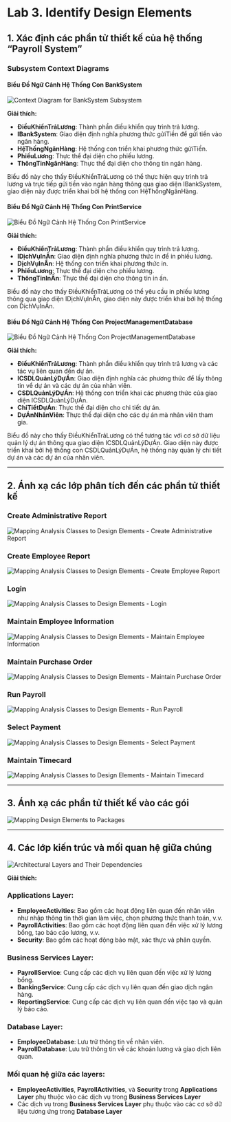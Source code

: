 # Lab 3. Identify Design Elements

## 1. Xác định các phần tử thiết kế của hệ thống “Payroll System”

### Subsystem Context Diagrams

#### Biểu Đồ Ngữ Cảnh Hệ Thống Con BankSystem

![Context Diagram for BankSystem Subsystem](https://www.planttext.com/api/plantuml/png/UhzxlqDnIM9HIMbk3bTcNabgKLfYSgg2frDYNdPmPN59Qgv2DPS22AG_tBqsCoJpuUx6F8tYXxidGfXM2YdvfKavgJeAOB732pAzC_8VxbeCb0WkAShCIzVagkNYIiv9B2vMy7Yukpqa0wWiBzql_V2YF8_32_BI5J9p2t9ISrFpIeffOsj0HkR3NVjBVOvjEBOGQ1tKN4op8E9vwOSNL5efk2IMf28fnBG0ONv8nk4jUUaXcNb8Ve9QKd9u5P8eN2iXSuzC03cir1leyDtDUI55G7cOwtLrxP13YGivn6ngT7MnXp4Nzf3F1wf73Hqy2h5uayiXDIy5b6u00000__y30000)

**Giải thích:**

- **ĐiềuKhiểnTrảLương**: Thành phần điều khiển quy trình trả lương.
- **IBankSystem**: Giao diện định nghĩa phương thức gửiTiền để gửi tiền vào ngân hàng.
- **HệThốngNgânHàng**: Hệ thống con triển khai phương thức gửiTiền.
- **PhiếuLương**: Thực thể đại diện cho phiếu lương.
- **ThôngTinNgânHàng**: Thực thể đại diện cho thông tin ngân hàng.

Biểu đồ này cho thấy ĐiềuKhiểnTrảLương có thể thực hiện quy trình trả lương và trực tiếp gửi tiền vào ngân hàng thông qua giao diện IBankSystem, giao diện này được triển khai bởi hệ thống con HệThốngNgânHàng.

#### Biểu Đồ Ngữ Cảnh Hệ Thống Con PrintService

![Biểu Đồ Ngữ Cảnh Hệ Thống Con PrintService](https://www.planttext.com/api/plantuml/png/UhzxlqDnIM9HIMbk3bTcNabgKLfYSgg2fyl3tTt96M4FTo_rp7kuQqcUGZMN0WXavcaKP6G-tBM_rEVOXcCByzAj509G-9fSjLnSoJc9nSKA66PavXRafEQcvfKKKyS2L0cO2SKFTqyCoNoukp7FIY4blpGf9nKYdfT-U46bbO9BOaagmeYGZCDRyj93ClDGNL5oU5MUx-65bPv0Cu9BYZBpqX5cEptSjJWF904CBf11HoQ0B2lr1ZfcTtDUI15G6kOYNLqxJ9zoOVhTfaPN5oEuk32KvGDLeVePkneqJt4vfEQbWE8N0000__y30000)

**Giải thích:**

- **ĐiềuKhiểnTrảLương**: Thành phần điều khiển quy trình trả lương.
- **IDịchVụInẤn**: Giao diện định nghĩa phương thức in để in phiếu lương.
- **DịchVụInẤn**: Hệ thống con triển khai phương thức in.
- **PhiếuLương**: Thực thể đại diện cho phiếu lương.
- **ThôngTinInẤn**: Thực thể đại diện cho thông tin in ấn.

Biểu đồ này cho thấy ĐiềuKhiểnTrảLương có thể yêu cầu in phiếu lương thông qua giao diện IDịchVụInẤn, giao diện này được triển khai bởi hệ thống con DịchVụInẤn.

#### Biểu Đồ Ngữ Cảnh Hệ Thống Con ProjectManagementDatabase

![Biểu Đồ Ngữ Cảnh Hệ Thống Con ProjectManagementDatabase](https://www.planttext.com/api/plantuml/png/UhzxlqDnIM9HIMbk3bTcNabgKLfYSgg2ftEmYqzWwSDTY_Dy3kzrURXxu-76F8LgBWKGo7cuQscbSqPcIER3NVjBe98QkOSNGvbM2i4bHPbvwPf8og5IVXc75-M5PHvU1LQFu26qr79n9USa5XShO7L1Pcv1JcfkQbv9yQ1m8fe5CDinxO68bm2DmIgHbtvuGQNJmrthIuvCUBXhUQcLWajYIIgId3V8bf2CmxkIeL9mDs2u6iaHc8x7wJwWUKScP3xStLZgdG6aclD2Ye0XwtDimx65UUaAkhfssCER2tiisDJewcADG2wiolD1gj724hTA31zpEQJcfO3IBm000F__0m00)

**Giải thích:**

- **ĐiềuKhiểnTrảLương**: Thành phần điều khiển quy trình trả lương và các tác vụ liên quan đến dự án.
- **ICSDLQuảnLýDựÁn**: Giao diện định nghĩa các phương thức để lấy thông tin về dự án và các dự án của nhân viên.
- **CSDLQuảnLýDựÁn**: Hệ thống con triển khai các phương thức của giao diện ICSDLQuảnLýDựÁn.
- **ChiTiếtDựÁn**: Thực thể đại diện cho chi tiết dự án.
- **DựÁnNhânViên**: Thực thể đại diện cho các dự án mà nhân viên tham gia.

Biểu đồ này cho thấy ĐiềuKhiểnTrảLương có thể tương tác với cơ sở dữ liệu quản lý dự án thông qua giao diện ICSDLQuảnLýDựÁn. Giao diện này được triển khai bởi hệ thống con CSDLQuảnLýDựÁn, hệ thống này quản lý chi tiết dự án và các dự án của nhân viên.

---

## 2. Ánh xạ các lớp phân tích đến các phần tử thiết kế

### Create Administrative Report

![Mapping Analysis Classes to Design Elements - Create Administrative Report](https://www.planttext.com/api/plantuml/png/UhzxlqDnIM9HIMbk3bToJc9niOAIqyDTY_FI5GutvcKeH3pSjL31kIWriIHLmJ4bDpClixYaAB4aionL8IYr8B-eH4aXiLZ1Dx6W83ClFIGnAIVLKA6QIm48QXHy7kwUNQ0Ga75uKPv2oE6roHaAoA06AFDmrtAWrCFTQnL2CZ8VxjfVek0D915A80RfuWPuvA2Q5G8IAuloStAGNPzV17K1M0pY3xVyebm5T9lXceChYqjIaUH1SX1zxgbvgGWZKJH352XW0J0vb_paqjpKF6GrDLorN0wfUIcW-000003__mC0)

### Create Employee Report

![Mapping Analysis Classes to Design Elements - Create Employee Report](https://www.planttext.com/api/plantuml/png/V94zJWCn48NxFSKeFGqdY2204215i0Njn0oxGVwJFIbMR8gS8rMWeCe5TeiKUnAVW2jWM287hSWhNCpdDs_6_cntOy_eUA5a9YHw3wEpqBph0hgLBk4nD1iuTuHCSA6iD1KHt9CrZaU07kxGshakSfn9EeNN3A9gk0tjsiAqxDuqvDrMb72eEfBGV4GKsYtavJmqEuQRUAOhVQEJ_tM4_PhJl0CbrgzoQPpwcmnJh9oH4XugpwIEcQz8aqCsBfbxCCmTcYT6B1HfFansveK4nwVLMD0Fd23Z33qbkgzSQoRtZ8BgR9cDIJzz_-CN0000__y30000)

### Login

![Mapping Analysis Classes to Design Elements - Login](https://www.planttext.com/api/plantuml/png/UhzxlqDnIM9HIMbk3bToJc9niOAIqyDTY_FI5GutvcKeH3pSjL319pyzCqz98R5OmJUne20pBpqaCIadrLYXcai126eKV1xkdbsW491nU56UGiZXjSaP2iYW1YZpSDToeDJ3tMiLGZ8o7-xQNwBW3IGHIY06wU86UEIWcXL2YrEB5B226eWFtFABSZ6ae9e34YkBydDo588hYqjISr4rEvQMPAJcbMGc9vPavkS5fnQLPIQdGZJNSZcavgM0mWu0003__mC0)

 ### Maintain Employee Information

![Mapping Analysis Classes to Design Elements - Maintain Employee Information](https://www.planttext.com/api/plantuml/png/V94zJWCn48NxFSLJUZeE47ub194YPGlQ8J6xbkpnofuKAqB1EQY0WYeNs2rIx4by0gw0LoJPH0YUP3VVUvuVVxMRSH3oihGccniA0QFps7nmWUw5Izp7vWqJqYpfuCfMnjLAuOOVdRSasl4859AZgZGNEJqOTOgd34ahtCNsjSAqxDuPURUUbpZKAf7OV2OKspNoKiTc8xXDzs3vUUZaR_t3jc5CgVRE69mjh6OTn9Cul-rWDz24c0fb5Sjrcckel0_FwY3A7hU_2r-Iq8LZwOtA7uJtw_gbWVMRF4RPSpPMlEW_v1i00F__0m00)

### Maintain Purchase Order

![Mapping Analysis Classes to Design Elements - Maintain Purchase Order](https://www.planttext.com/api/plantuml/png/V54xJWCn4Ett54_fAUaZ8f0GHAp45hHcTuWjsUELxHGhGi4vg4WAgbnWjqYn9_49k08E9Cec4ddIJFFcpPlFTxSP-o1Sc1kTbLfuZz5LR5SyG__E4a-n_SHKA0ufaCzTAOKdFBYAt0Z29wwk5SyAyQpf4gyP4XQuZzr7ZLpsIqRHhqk98HQ9YUrNecAtHY5LR3S1ToaVIluQNVoFCznEZ8arHdclB5E5QrDhsn3j9zYjyhl9ZNNcn1cvQ9pL6e-D3sHEnX-A9vR3jfBSG7nqg3FYMtwn1-UtR4nSRL_n0m00__y30000)

### Run Payroll

![Mapping Analysis Classes to Design Elements - Run Payroll](https://www.planttext.com/api/plantuml/png/V90zRi9048Lxd-A9dZOrGaf58bdW8kra6M6BzQorkqIo0WNde28fKd41kw3mIVO4N04J207oyufflddpdcPNRtlEa_MpN4TAatFez4FrBXCqIqdn5AerXZD1JAKrMdT03ezK59bC4dhMV8VN2AtcU0Zrga2SDc-2fDce59UQjoHK7oqAzGP9ceLgwp5ev_VAyL3tR_t3JkQldXYLpdD-q-38OciKEsViRJBkyqARaXa_T3OFMHaxla8dSvza-alicIMMn97ocP4HsvTCyQTv4VLOneVtxm400F__0m00)

### Select Payment

![Mapping Analysis Classes to Design Elements - Select Payment](https://www.planttext.com/api/plantuml/png/V9AnJiCm48RtFCMfEpDhLOakK14f6LXTzwWZxBDb6wI8CF0SJBG3KryW6JhaIVm4l0AEsg3IfFo3b__qtV_h_Dtifyupwv-LJBXapi5a5kejhQ5z9m4FeVw432Lo3oah5PAV07EmOCOKjCxPKk8rl2OGLS5TQ3uCfABT4EJjZWiuLHMTK7z5ApGxo4KHwhs7s_Z-7Jl0hYxhFw-pZsbkb96wH8I1ghxBeLcXQQwjEa_G3Laj9MIbywX60QdL79tJTgn2FmGBz4AlHW7tfbi_27W4p1WzZQp_zNBBo3sYpT2-51o7W3x1CETvXNZDKqgLl2LJf5NtBtu0003__mC0)

### Maintain Timecard

![Mapping Analysis Classes to Design Elements - Maintain Timecard](https://www.planttext.com/api/plantuml/png/V94zQiD044PxdM9mdpwbCN6Q921i5Mx7wy7Qi3zYTXCGLWgVmrMI8fKl81KkT98zGQwG5N6CZHH_i5li-tZCiD_DOUmyid_HAX4AdOFH9DIVPWtjrkIm2FKxFA4qFXx8f2Q1l1e1klXQ5DAiCrmgkeLD0Z4LF8PcLq2Qjn-ntkv53kUf8WdrLqIXsKEMor0VF3p4-xBsAxlvFzTOXu_JJ7MXR4a4lLIdPQR6StblMGzCS2fT4yn8s5xZJv1YoLOfc9VEanuMf6m5EMTvKC3scOI7E_IuH4VdWYFhq9puLGgw4BmbOpAhxcT_0000__y30000)

---

## 3. Ánh xạ các phần tử thiết kế vào các gói

![Mapping Design Elements to Packages](https://www.planttext.com/api/plantuml/png/d9CxRi9048PxJZ6Yj9GBkE8HG2X1GiAHqcxM4pnY7sXt0LaXHOuIfOXIf4fd2WfEuXFa2h5vH2QnaU0ljjZvzvj_f9tlrRfX7JDk9aMD2sOjr5jfygR6i7bH4TodoIiCepHvLn2agqy88agJjOERxAm3it2DbiQg8r2YSW5x40XFDSYq1C-hUkbvi5Dkwcs-2DfHklfWl_TbMkwmLoTqidXat4UyrMDINMraIJiOK1WAN323lZz2FZFaOj_ltVMXQvZ4XJQJGYuOC58TEHKwHlo3N49pEXN4cIEjhEyVRD3aZkRa2EtHZ12GHCvCM1BjR5QUg_2aY3nxnaEkjbREQ27GN9vh55k7iYqqd_ILG_F8E5QmXYpEkrN-2TWRIc9TnE8Hyib_HrPipImfpDPaX6PE70l0fd6KpU3iblLSQw0AyxNw0G00__y30000)

---

## 4. Các lớp kiến trúc và mối quan hệ giữa chúng

![Architectural Layers and Their Dependencies](https://www.planttext.com/api/plantuml/png/T95D3e8m48NtFKNZdYiO8BfpOMHfM8nrGYQKqhI5X1XFvi8ZUGL5KChVzdlJzzvCNuzdQ1qOLnMIQH0vPCWtaTQI13WgbUK7QD1i-8rnVjuNMfODOYGSrUG8RSfRVeJ6b59wkAK9YigGQr9sPuDvN5bIQ2rFqDGaS9pGE_NQroO6bPFAV7H2NHhdGpzX1mukO76n-azClRI1VMmMbmo2xRpRmjehW_zBTFgyFfk-wGRdfQVN60LwOxE8DSCGrRNz_3S0003__mC0)

**Giải thích:**

### Applications Layer:
- **EmployeeActivities**: Bao gồm các hoạt động liên quan đến nhân viên như nhập thông tin thời gian làm việc, chọn phương thức thanh toán, v.v.
- **PayrollActivities**: Bao gồm các hoạt động liên quan đến việc xử lý lương bổng, tạo báo cáo lương, v.v.
- **Security**: Bao gồm các hoạt động bảo mật, xác thực và phân quyền.

### Business Services Layer:
- **PayrollService**: Cung cấp các dịch vụ liên quan đến việc xử lý lương bổng.
- **BankingService**: Cung cấp các dịch vụ liên quan đến giao dịch ngân hàng.
- **ReportingService**: Cung cấp các dịch vụ liên quan đến việc tạo và quản lý báo cáo.

### Database Layer:
- **EmployeeDatabase**: Lưu trữ thông tin về nhân viên.
- **PayrollDatabase**: Lưu trữ thông tin về các khoản lương và giao dịch liên quan.

### Mối quan hệ giữa các layers:
- **EmployeeActivities**, **PayrollActivities**, và **Security** trong **Applications Layer** phụ thuộc vào các dịch vụ trong **Business Services Layer**
- Các dịch vụ trong **Business Services Layer** phụ thuộc vào các cơ sở dữ liệu tương ứng trong **Database Layer**
